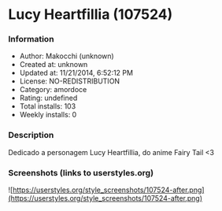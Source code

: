 # Lucy Heartfillia (107524)

### Information
- Author: Makocchi (unknown)
- Created at: unknown
- Updated at: 11/21/2014, 6:52:12 PM
- License: NO-REDISTRIBUTION
- Category: amordoce
- Rating: undefined
- Total installs: 103
- Weekly installs: 0


### Description
Dedicado a personagem Lucy Heartfillia, do anime Fairy Tail <3


### Screenshots (links to userstyles.org)
![https://userstyles.org/style_screenshots/107524-after.png](https://userstyles.org/style_screenshots/107524-after.png)


